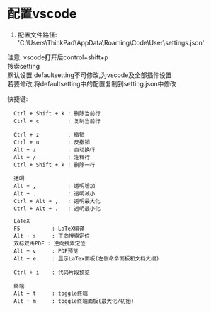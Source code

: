 # 配置vscode
  1. 配置文件路径: 'C:\Users\ThinkPad\AppData\Roaming\Code\User\settings.json'  

注意: vscode打开后control+shift+p  
      搜索setting  
      默认设置 defaultsetting不可修改,为vscode及全部插件设置  
      若要修改,将defaultsetting中的配置复制到setting.json中修改  

快捷键:  

      Ctrl + Shift + k : 删除当前行  
      Ctrl + c         : 复制当前行  

      Ctrl + z         : 撤销  
      Ctrl + u         : 反撤销  
      Alt + z          : 自动换行  
      Alt + /          : 注释行  
      Ctrl + Shift + k : 删除一行  

      透明
      Alt + ,          : 透明增加  
      Alt + .          : 透明减小  
      Ctrl + Alt + ,   : 透明最大化  
      Ctrl + Alt + .   : 透明最小化  

      LaTeX
      F5          : LaTeX编译  
      Alt + s     : 正向搜索定位  
      双标双击PDF : 逆向搜索定位  
      Alt + v     : PDF预览  
      Alt + e     : 显示LaTex面板(左侧命令面板和文档大纲)  

      Ctrl + i    : 代码片段预览  

      终端
      Alt + t     : toggle终端  
      Alt + m     : toggle终端面板(最大化/初始)  

